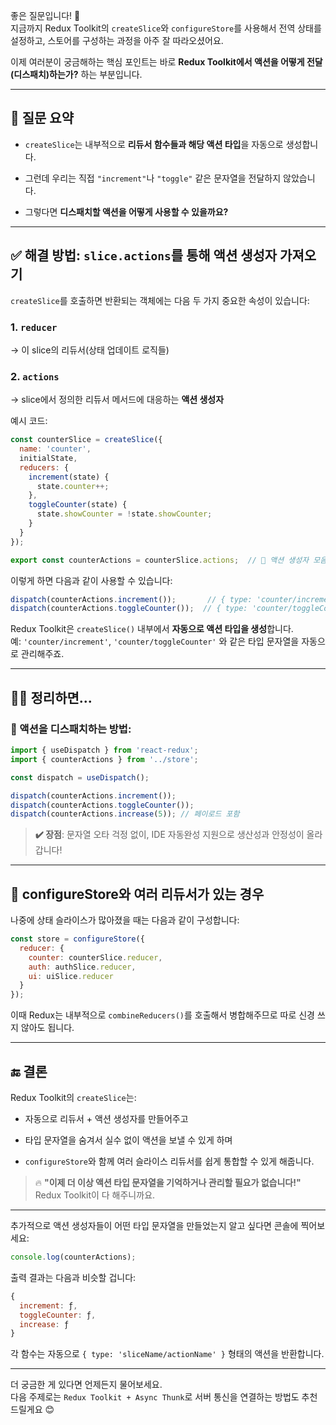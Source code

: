 좋은 질문입니다! 🧠  
지금까지 Redux Toolkit의 `createSlice`와 `configureStore`를 사용해서 전역 상태를 설정하고, 스토어를 구성하는 과정을 아주 잘 따라오셨어요.

이제 여러분이 궁금해하는 핵심 포인트는 바로 **Redux Toolkit에서 액션을 어떻게 전달(디스패치)하는가?** 하는 부분입니다.

---

## 🎯 질문 요약

- `createSlice`는 내부적으로 **리듀서 함수들과 해당 액션 타입**을 자동으로 생성합니다.
    
- 그런데 우리는 직접 `"increment"`나 `"toggle"` 같은 문자열을 전달하지 않았습니다.
    
- 그렇다면 **디스패치할 액션을 어떻게 사용할 수 있을까요?**
    

---

## ✅ 해결 방법: `slice.actions`를 통해 액션 생성자 가져오기

`createSlice`를 호출하면 반환되는 객체에는 다음 두 가지 중요한 속성이 있습니다:

### 1. `reducer`

→ 이 slice의 리듀서(상태 업데이트 로직들)

### 2. `actions`

→ slice에서 정의한 리듀서 메서드에 대응하는 **액션 생성자**

예시 코드:

```js
const counterSlice = createSlice({
  name: 'counter',
  initialState,
  reducers: {
    increment(state) {
      state.counter++;
    },
    toggleCounter(state) {
      state.showCounter = !state.showCounter;
    }
  }
});

export const counterActions = counterSlice.actions;  // 🎯 액션 생성자 모음
```

이렇게 하면 다음과 같이 사용할 수 있습니다:

```js
dispatch(counterActions.increment());       // { type: 'counter/increment' }
dispatch(counterActions.toggleCounter());  // { type: 'counter/toggleCounter' }
```

Redux Toolkit은 `createSlice()` 내부에서 **자동으로 액션 타입을 생성**합니다.  
예: `'counter/increment'`, `'counter/toggleCounter'` 와 같은 타입 문자열을 자동으로 관리해주죠.

---

## 👨‍💻 정리하면...

### 🔹 액션을 디스패치하는 방법:

```js
import { useDispatch } from 'react-redux';
import { counterActions } from '../store';

const dispatch = useDispatch();

dispatch(counterActions.increment());
dispatch(counterActions.toggleCounter());
dispatch(counterActions.increase(5)); // 페이로드 포함
```

> **✔️ 장점**: 문자열 오타 걱정 없이, IDE 자동완성 지원으로 생산성과 안정성이 올라갑니다!

---

## 📌 configureStore와 여러 리듀서가 있는 경우

나중에 상태 슬라이스가 많아졌을 때는 다음과 같이 구성합니다:

```js
const store = configureStore({
  reducer: {
    counter: counterSlice.reducer,
    auth: authSlice.reducer,
    ui: uiSlice.reducer
  }
});
```

이때 Redux는 내부적으로 `combineReducers()`를 호출해서 병합해주므로 따로 신경 쓰지 않아도 됩니다.

---

## 🔚 결론

Redux Toolkit의 `createSlice`는:

- 자동으로 리듀서 + 액션 생성자를 만들어주고
    
- 타입 문자열을 숨겨서 실수 없이 액션을 보낼 수 있게 하며
    
- `configureStore`와 함께 여러 슬라이스 리듀서를 쉽게 통합할 수 있게 해줍니다.
    

> 🔥 **"이제 더 이상 액션 타입 문자열을 기억하거나 관리할 필요가 없습니다!"**  
> Redux Toolkit이 다 해주니까요.

---

추가적으로 액션 생성자들이 어떤 타입 문자열을 만들었는지 알고 싶다면 콘솔에 찍어보세요:

```js
console.log(counterActions);
```

출력 결과는 다음과 비슷할 겁니다:

```js
{
  increment: ƒ,
  toggleCounter: ƒ,
  increase: ƒ
}
```

각 함수는 자동으로 `{ type: 'sliceName/actionName' }` 형태의 액션을 반환합니다.

---

더 궁금한 게 있다면 언제든지 물어보세요.  
다음 주제로는 `Redux Toolkit + Async Thunk`로 서버 통신을 연결하는 방법도 추천드릴게요 😊
